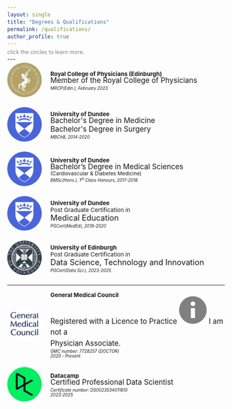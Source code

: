 ```yaml
---
layout: single
title: "Degrees & Qualifications"
permalink: /qualifications/
author_profile: true
---
```

<div class="instruction-text">click the circles to learn more.</div>
---

<style>
  .qualification {
    display: flex;
    align-items: center;
    margin-bottom: 20px;
  }
  .qualification a img {
    border-radius: 50%;
    width: 80px;
    height: 80px;
    object-fit: cover;
    margin-right: 20px;
  }
  .qualification div {
    flex: 1;
  }
  .qualification .title {
    font-size: 0.95em;
    font-weight: bold;
  }
  .qualification .degree1 {
    font-size: 1.3em;
    line-height: 1.5;
  }

  .qualification .degree2 {
    font-size: 1.2em;
    display: block;
    margin-top: -5px;
    line-height: 1.5;
  }

  .qualification .extra {
    font-size: 0.85em;
    display: block;
    margin-top: -5px;
  }

  .qualification .pgc {
    font-size: 0.95em;
    display: block;
    margin-bottom: -3px;
  }

  .qualification .details {
    font-size: 0.7em;
    font-style: italic;
  }

  .instruction-text {
  color: grey;
  margin-top: -10px; /* Adjust the value as needed to move the text closer */
  font-size: 0.9em; /* Slightly smaller font size */
  display: block;
}

</style>

<div class="qualification">
  <a href="https://www.rcp.ac.uk/events-and-education/education-and-learning/exams-and-assessment/mrcp-uk-examination/" target="_blank">
    <img src="/assets/images/rcp_e.jpeg" alt="Royal College of Physicians">
  </a>
  <div>
    <div class="title">Royal College of Physicians (Edinburgh)</div>
    <div class="degree2">Member of the Royal College of Physicians</div>
    <div class="details">MRCP(Edin.), February 2023</div>
  </div>
</div>

<div class="qualification">
  <a href="https://www.dundee.ac.uk/undergraduate/medicine" target="_blank">
    <img src="/assets/images/uod_small.png" alt="University of Dundee">
  </a>
  <div>
    <div class="title">University of Dundee</div>
    <div class="degree2">Bachelor's Degree in Medicine</div>
    <div class="degree2">Bachelor's Degree in Surgery</div>
    <div class="details">MBChB, 2014-2020</div>
  </div>
</div>

<div class="qualification">
  <a href="https://www.dundee.ac.uk/undergraduate/cardiovascular-diabetes-medicine-bmsc" target="_blank">
    <img src="/assets/images/uod_small.png" alt="University of Dundee">
  </a>
  <div>
    <div class="title">University of Dundee</div>
    <div class="degree2">Bachelor’s Degree in Medical Sciences</div>
    <div class="extra">(Cardiovascular & Diabetes Medicine)</div>
    <div class="details">BMSc(Hons.), 1<sup>st</sup> Class Honours, 2017-2018</div>
  </div>
</div>

<div class="qualification">
  <a href="https://www.dundee.ac.uk/postgraduate/medical-education-part-time-pgcert" target="_blank">
    <img src="/assets/images/uod_small.png" alt="University of Dundee">
  </a>
  <div>
    <div class="title">University of Dundee</div>
    <div class="pgc">Post Graduate Certification in</div>
    <div class="degree1">Medical Education</div>
    <div class="details">PGCert(MedEd), 2018-2020</div>
  </div>
</div>

<div class="qualification">
  <a href="https://www.ed.ac.uk/studying/postgraduate/degrees/index.php?r=site/view&edition=2024&id=906" target="_blank">
    <img src="/assets/images/uoe_small.png" alt="University of Edinburgh">
  </a>
  <div>
    <div class="title">University of Edinburgh</div>
    <div class="pgc">Post Graduate Certification in</div>
    <div class="degree1">Data Science, Technology and Innovation</div>
    <div class="details">PGCert(Data Sci.), 2023-2025</div>
  </div>
</div>

---

<div class="qualification">
  <a href="https://www.gmc-uk.org/doctors/7728257" target="_blank">
    <img src="/assets/images/gmc.png" alt="General Medical Council">
  </a>
  <div>
    <div class="title">General Medical Council</div>
    <div class="degree2">
      Registered with a Licence to Practice
      <span class="tooltip info-icon">
        <img src="/assets/images/info.png" alt="Info Icon">
        <span class="tooltiptext">
          I am not a <br> Physician Associate.
        </span>
      </span>
    </div>
    <div class="details">GMC number: 7728257 (DOCTOR)<br>2020 - Present</div>
  </div>
</div>

<div class="qualification">
  <a href="https://www.datacamp.com/certificate/DS0023534011810" target="_blank">
    <img src="/assets/images/datacamp.jpeg" alt="Datacamp">
  </a>
  <div>
    <div class="title">Datacamp</div>
    <div class="degree2">Certified Professional Data Scientist</div>
    <div class="details">Certificate number: DS0023534011810<br>2023-2025</div>
  </div>
</div>